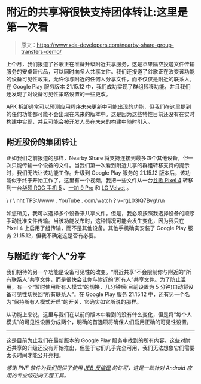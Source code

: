 # 附近的共享将很快支持团体转让:这里是第一次看

> 原文：<https://www.xda-developers.com/nearby-share-group-transfers-demo/>

上个月，我们报道了谷歌正在准备升级附近共享服务，这是苹果隔空投送文件传输服务的安卓替代品，可以同时向多人共享文件。我们还报道了谷歌正在改变该功能的设备可见性政策，允许你与附近的任何人分享文件，而不仅仅是附近的联系人。在 Google Play 服务版本 21.15.12 中，我们成功实现了群组转移功能，并且我们还发现了对设备可见性策略设置的一些更改。

APK 拆卸通常可以预测应用程序未来更新中可能出现的功能，但我们在这里提到的任何功能都可能不会出现在未来的版本中。这是因为这些特性目前还没有在实时构建中实现，并且可能会被开发人员在未来的构建中随时引入。

## 附近股份的集团转让

正如我们之前报道的那样，Nearby Share 将支持连接到最多四个其他设备，但一次只能传输一个设备的文件。当我们第一次看到附近共享的群组转移支持的提示时，我们无法让该功能工作。升级到 Google Play 服务的 21.15.12 版本后，该功能似乎终于开始工作了。这里有一个视频，我把一些文件从一台[谷歌 Pixel 4](https://forum.xda-developers.com/c/google-pixel-4.9014/) 转移到一台[华硕 ROG 手机 5](https://forum.xda-developers.com/f/asus-rog-phone-5.12119/) 、[一加 9 Pro](https://forum.xda-developers.com/f/oneplus-9-pro.12153/) 和 [LG Velvet](https://forum.xda-developers.com/c/lg-velvet.10477/) 。

\ r \ nht TPS://www . YouTube . com/watch？v=rgL03IQ7Bvg\r\n

如您所见，我可以选择多个设备来共享文件。但是，我必须按照我选择设备的顺序手动批准文件传输。当该功能发布时，这种情况可能会发生变化，因为我只在 Pixel 4 上启用了组传输，而不是其他设备。其他手机确实安装了 Google Play 服务 21.15.12，但我不确定这是否有必要。

## 与附近的“每个人”分享

我们期待的另一个功能是设备可见性的改变。“附近共享”不会限制你与附近的“所有联系人”共享文件，而是很快会让你与附近的“所有人”共享文件。为了防止滥用，有一个“暂时使用所有人模式”的切换，几分钟后(目前设置为 5 分钟)自动将设备可见性切换回“所有联系人”。在 Google Play 服务 21.15.12 中，还有另一个名为“保持所有人模式开启”的开关，它确实如它所说的那样。

从功能上来说，这里与我们在以前的版本中看到的没有什么变化，但是将“每个人模式”的可见性设置分成两个，明确的首选项将确保人们启用正确的可见性设置。

* * *

这是目前为止我们在最新版本的 Google Play 服务中找到的所有内容。这些对附近共享的升级还没有开始推出，但鉴于它们几乎完全可用，我们无法想象它们需要太长时间才能公开亮相。

*感谢 PNF 软件为我们提供了使用* *[JEB 反编译](https://www.pnfsoftware.com/?aid=xdadev)* *的许可，这是一款针对 Android 应用的专业级逆向工程工具。*